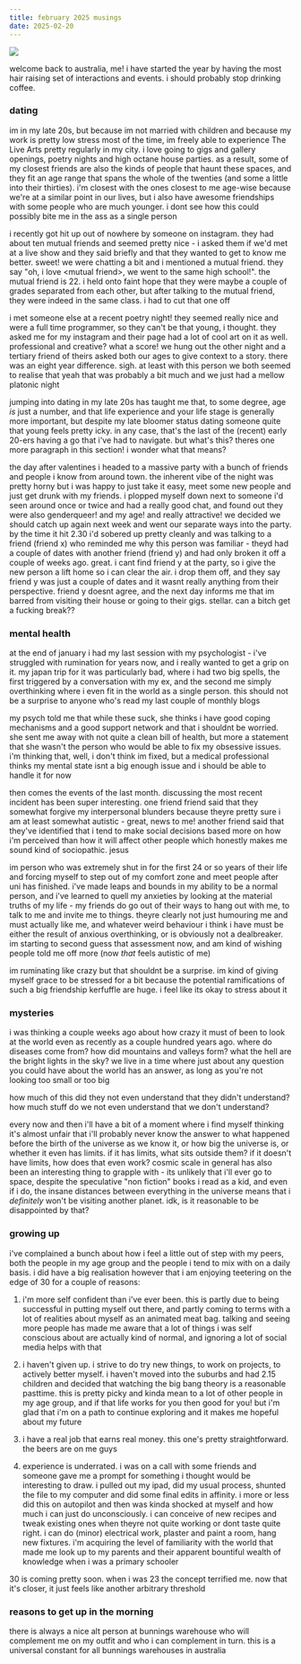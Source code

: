 ```yaml
---
title: february 2025 musings
date: 2025-02-20
---
```


![](/_assets/img/blog/whataweek.jpg)

welcome back to australia, me! i have started the year by having the most hair raising set of interactions and events. i should probably stop drinking coffee.

### dating
im in my late 20s, but because im not married with children and because my work is pretty low stress most of the time, im freely able to experience The Live Arts pretty regularly in my city. i love going to gigs and gallery openings, poetry nights and high octane house parties. as a result, some of my closest friends are also the kinds of people that haunt these spaces, and they fit an age range that spans the whole of the twenties (and some a little into their thirties). i'm closest with the ones closest to me age-wise because we're at a similar point in our lives, but i also have awesome friendships with some people who are much younger. i dont see how this could possibly bite me in the ass as a single person

i recently got hit up out of nowhere by someone on instagram. they had about ten mutual friends and seemed pretty nice - i asked them if we'd met at a live show and they said briefly and that they wanted to get to know me better. sweet! we were chatting a bit and i mentioned a mutual friend. they say "oh, i love \<mutual friend\>, we went to the same high school!". the mutual friend is 22. i held onto faint hope that they were maybe a couple of grades separated from each other, but after talking to the mutual friend, they were indeed in the same class. i had to cut that one off

i met someone else at a recent poetry night! they seemed really nice and were a full time programmer, so they can't be that young, i thought. they asked me for my instagram and their page had a lot of cool art on it as well. professional and creative? what a score! we hung out the other night and a tertiary friend of theirs asked both our ages to give context to a story. there was an eight year difference. sigh. at least with this person we both seemed to realise that yeah that was probably a bit much and we just had a mellow platonic night

jumping into dating in my late 20s has taught me that, to some degree, age _is_ just a number, and that life experience and your life stage is generally more important, but despite my late bloomer status dating someone quite that young feels pretty icky. in any case, that's the last of the (recent) early 20-ers having a go that i've had to navigate. but what's this? theres one more paragraph in this section! i wonder what that means?

the day after valentines i headed to a massive party with a bunch of friends and people i know from around town. the inherent vibe of the night was pretty horny but i was happy to just take it easy, meet some new people and just get drunk with my friends. i plopped myself down next to someone i'd seen around once or twice and had a really good chat, and found out they were also genderqueer! and my age! and really attractive! we decided we should catch up again next week and went our separate ways into the party. by the time it hit 2.30 i'd sobered up pretty cleanly and was talking to a friend (friend x) who reminded me why this person was familiar - theyd had a couple of dates with another friend (friend y) and had only broken it off a couple of weeks ago. great. i cant find friend y at the party, so i give the new person a lift home so i can clear the air. i drop them off, and they say friend y was just a couple of dates and it wasnt really anything from their perspective. friend y doesnt agree, and the next day informs me that im barred from visiting their house or going to their gigs. stellar. can a bitch get a fucking break??

### mental health
at the end of january i had my last session with my psychologist - i've struggled with rumination for years now, and i really wanted to get a grip on it. my japan trip for it was particularly bad, where i had two big spells, the first triggered by a conversation with my ex, and the second me simply overthinking where i even fit in the world as a single person. this should not be a surprise to anyone who's read my last couple of monthly blogs

my psych told me that while these suck, she thinks i have good coping mechanisms and a good support network and that i shouldnt be worried. she sent me away with not quite a clean bill of health, but more a statement that she wasn't the person who would be able to fix my obsessive issues. i'm thinking that, well, i don't think im fixed, but a medical professional thinks my mental state isnt a big enough issue and i should be able to handle it for now

then comes the events of the last month. discussing the most recent incident has been super interesting. one friend friend said that they somewhat forgive my interpersonal blunders because theyre pretty sure i am at least somewhat autistic - great, news to me! another friend said that they've identified that i tend to make social decisions based more on how i'm perceived than how it will affect other people which honestly makes me sound kind of sociopathic. jesus

im person who was extremely shut in for the first 24 or so years of their life and forcing myself to step out of my comfort zone and meet people after uni has finished. i've made leaps and bounds in my ability to be a normal person, and i've learned to quell my anxieties by looking at the material truths of my life - my friends do go out of their ways to hang out with me, to talk to me and invite me to things. theyre clearly not just humouring me and must actually like me, and whatever weird behaviour i think i have must be either the result of anxious overthinking, or is obviously not a dealbreaker. im starting to second guess that assessment now, and am kind of wishing people told me off more (now _that_ feels autistic of me)

im ruminating like crazy but that shouldnt be a surprise. im kind of giving myself grace to be stressed for a bit because the potential ramifications of such a big friendship kerfuffle are huge. i feel like its okay to stress about it

### mysteries
i was thinking a couple weeks ago about how crazy it must of been to look at the world even as recently as a couple hundred years ago. where do diseases come from? how did mountains and valleys form? what the hell are the bright lights in the sky? we live in a time where just about any question you could have about the world has an answer, as long as you're not looking too small or too big

how much of this did they not even understand that they didn't understand? how much stuff do we not even understand that we don't understand?

every now and then i'll have a bit of a moment where i find myself thinking it's almost unfair that i'll probably never know the answer to what happened before the birth of the universe as we know it, or how big the universe is, or whether it even has limits. if it has limits, what sits outside them? if it doesn't have limits, how does that even work? cosmic scale in general has also been an interesting thing to grapple with - its unlikely that i'll ever go to space, despite the speculative "non fiction" books i read as a kid, and even if i do, the insane distances between everything in the universe means that i _definitely_ won't be visiting another planet. idk, is it reasonable to be disappointed by that?

### growing up
i've complained a bunch about how i feel a little out of step with my peers, both the people in my age group and the people i tend to mix with on a daily basis. i did have a big realisation however that i am enjoying teetering on the edge of 30 for a couple of reasons:

1. i'm more self confident than i've ever been. this is partly due to being successful in putting myself out there, and partly coming to terms with a lot of realities about myself as an animated meat bag. talking and seeing more people has made me aware that a lot of things i was self conscious about are actually kind of normal, and ignoring a lot of social media helps with that

2. i haven't given up. i strive to do try new things, to work on projects, to actively better myself. i haven't moved into the suburbs and had 2.15 children and decided that watching the big bang theory is a reasonable pasttime. this is pretty picky and kinda mean to a lot of other people in my age group, and if that life works for you then good for you! but i'm glad that i'm on a path to continue exploring and it makes me hopeful about my future

3. i have a real job that earns real money. this one's pretty straightforward. the beers are on me guys

4. experience is underrated. i was on a call with some friends and someone gave me a prompt for something i thought would be interesting to draw. i pulled out my ipad, did my usual process, shunted the file to my computer and did some final edits in affinity. i more or less did this on autopilot and then was kinda shocked at myself and how much i can just do unconsciously. i can conceive of new recipes and tweak existing ones when theyre not quite working or dont taste quite right. i can do (minor) electrical work, plaster and paint a room, hang new fixtures. i'm acquiring the level of familiarity with the world that made me look up to my parents and their apparent bountiful wealth of knowledge when i was a primary schooler

30 is coming pretty soon. when i was 23 the concept terrified me. now that it's closer, it just feels like another arbitrary threshold

### reasons to get up in the morning
there is always a nice alt person at bunnings warehouse who will complement me on my outfit and who i can complement in turn. this is a universal constant for all bunnings warehouses in australia
